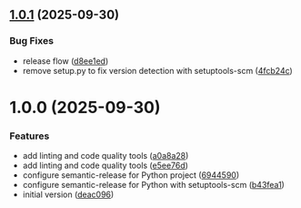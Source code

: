## [1.0.1](https://github.com/ProjectCORTeam/corcli/compare/v1.0.0...v1.0.1) (2025-09-30)


### Bug Fixes

* release flow ([d8ee1ed](https://github.com/ProjectCORTeam/corcli/commit/d8ee1ed79024d4ce292233fed073054445733469))
* remove setup.py to fix version detection with setuptools-scm ([4fcb24c](https://github.com/ProjectCORTeam/corcli/commit/4fcb24c6ab847fc90d9c517784e98fa589fbf6ad))

# 1.0.0 (2025-09-30)


### Features

* add linting and code quality tools ([a0a8a28](https://github.com/ProjectCORTeam/corcli/commit/a0a8a28f310005ddc3de4bf3dcb11c2722f2faf8))
* add linting and code quality tools ([e5ee76d](https://github.com/ProjectCORTeam/corcli/commit/e5ee76d89a853f83b6681c30756c0207b34aa469))
* configure semantic-release for Python project ([6944590](https://github.com/ProjectCORTeam/corcli/commit/6944590667bf498fea5c9938b35b3a16659f40cc))
* configure semantic-release for Python with setuptools-scm ([b43fea1](https://github.com/ProjectCORTeam/corcli/commit/b43fea15f4d658f2cc8209a42ef770a86f257494))
* initial version ([deac096](https://github.com/ProjectCORTeam/corcli/commit/deac0960690fdf43208efcd893472ce3f95283ee))
